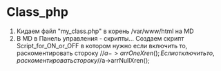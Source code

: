 # Class_php

1. Кидаем файл "my_class.php" в корень /var/www/html на MD
2. В MD в Панель управления - скрипты... Создаем скрипт Script_for_ON_or_OFF
в котором нужно 
если включить то, раскоментировать стороку //$a->arrOneXren();
Если отключить то, раскоментировать стороку //$a->arrNullXren();